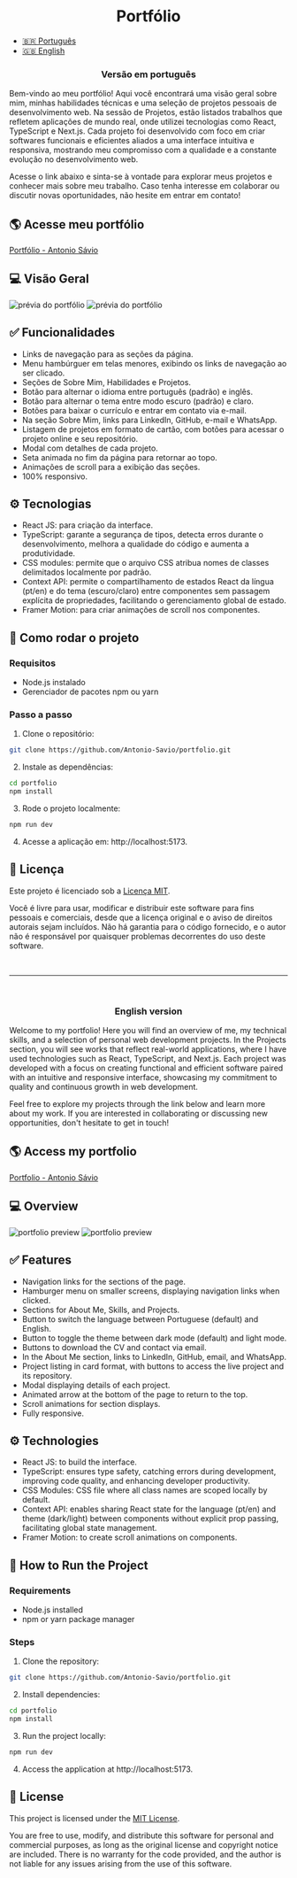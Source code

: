 <h1 align="center"> Portfólio</h1>

<ul>
  <li><a href="#pt">🇧🇷 Português</a></li>
  <li><a href="#eng">🇬🇧 English</a></li>
</ul>

<h3 align="center">Versão em português</h3>

<section id="pt">
  <p>Bem-vindo ao meu portfólio! Aqui você encontrará uma visão geral sobre mim, minhas habilidades técnicas e uma seleção de projetos pessoais de desenvolvimento web. Na sessão de Projetos, estão listados trabalhos que refletem aplicações de mundo real, onde utilizei tecnologias como React, TypeScript e Next.js. Cada projeto foi desenvolvido com foco em criar softwares funcionais e eficientes aliados a uma interface intuitiva e responsiva, mostrando meu compromisso com a qualidade e a constante evolução no desenvolvimento web.</p>

  <p>Acesse o link abaixo e sinta-se à vontade para explorar meus projetos e conhecer mais sobre meu trabalho. Caso tenha interesse em colaborar ou discutir novas oportunidades, não hesite em entrar em contato!</p>

  ## 🌎 Acesse meu portfólio
  [Portfólio - Antonio Sávio](https://portfolio-antonio-savios-projects.vercel.app)

  ## 💻 Visão Geral
  <img src="src/assets//desktop_portfolio.png" alt="prévia do portfólio">
  <img src="src/assets/desktop_portfolio_2.png" alt="prévia do portfólio">

  ## ✅ Funcionalidades
  - Links de navegação para as seções da página.
  - Menu hambúrguer em telas menores, exibindo os links de navegação ao ser clicado.
  - Seções de Sobre Mim, Habilidades e Projetos.
  - Botão para alternar o idioma entre português (padrão) e inglês.
  - Botão para alternar o tema entre modo escuro (padrão) e claro.
  - Botões para baixar o currículo e entrar em contato via e-mail.
  - Na seção Sobre Mim, links para LinkedIn, GitHub, e-mail e WhatsApp.
  - Listagem de projetos em formato de cartão, com botões para acessar o projeto online e seu repositório.
  - Modal com detalhes de cada projeto.
  - Seta animada no fim da página para retornar ao topo.
  - Animações de scroll para a exibição das seções.
  - 100% responsivo.

  ## ⚙️ Tecnologias
  - React JS: para criação da interface.
  - TypeScript: garante a segurança de tipos, detecta erros durante o desenvolvimento, melhora a qualidade do código e aumenta a produtividade.
  - CSS modules: permite que o arquivo CSS atribua nomes de classes delimitados localmente por padrão.
  - Context API: permite o compartilhamento de estados React da língua (pt/en) e do tema (escuro/claro) entre componentes sem passagem explícita de propriedades, facilitando o gerenciamento global de estado.
  - Framer Motion: para criar animações de scroll nos componentes.

  ## 🚀 Como rodar o projeto
  ### Requisitos
  - Node.js instalado
  - Gerenciador de pacotes npm ou yarn

  ### Passo a passo
  1. Clone o repositório:

  ```bash
  git clone https://github.com/Antonio-Savio/portfolio.git
  ```
  2. Instale as dependências:

  ```bash
  cd portfolio
  npm install
  ```

  3. Rode o projeto localmente:

  ```bash
  npm run dev
  ```
  4. Acesse a aplicação em: http://localhost:5173.

  ## 📄 Licença
  Este projeto é licenciado sob a [Licença MIT](LICENSE).

  Você é livre para usar, modificar e distribuir este software para fins pessoais e comerciais, desde que a licença original e o aviso de direitos autorais sejam incluídos. Não há garantia para o código fornecido, e o autor não é responsável por quaisquer problemas decorrentes do uso deste software.
</section>

<br/>

---
<br/>

<h3 align="center">English version</h3>

<section id="eng">
  <p>Welcome to my portfolio! Here you will find an overview of me, my technical skills, and a selection of personal web development projects. In the Projects section, you will see works that reflect real-world applications, where I have used technologies such as React, TypeScript, and Next.js. Each project was developed with a focus on creating functional and efficient software paired with an intuitive and responsive interface, showcasing my commitment to quality and continuous growth in web development.</p>
  
  <p>Feel free to explore my projects through the link below and learn more about my work. If you are interested in collaborating or discussing new opportunities, don't hesitate to get in touch!</p>

  ## 🌎 Access my portfolio
  [Portfolio - Antonio Sávio](https://portfolio-antonio-savios-projects.vercel.app)

  ## 💻 Overview
  <img src="src/assets//desktop_portfolio.png" alt="portfolio preview">
  <img src="src/assets/desktop_portfolio_2.png" alt="portfolio preview">

  ## ✅ Features
  - Navigation links for the sections of the page.
  - Hamburger menu on smaller screens, displaying navigation links when clicked.
  - Sections for About Me, Skills, and Projects.
  - Button to switch the language between Portuguese (default) and English.
  - Button to toggle the theme between dark mode (default) and light mode.
  - Buttons to download the CV and contact via email.
  - In the About Me section, links to LinkedIn, GitHub, email, and WhatsApp.
  - Project listing in card format, with buttons to access the live project and its repository.
  - Modal displaying details of each project.
  - Animated arrow at the bottom of the page to return to the top.
  - Scroll animations for section displays.
  - Fully responsive.

  ## ⚙️ Technologies
  - React JS: to build the interface.
  - TypeScript: ensures type safety, catching errors during development, improving code quality, and enhancing developer productivity.
  - CSS Modules: CSS file where all class names are scoped locally by default.
  - Context API: enables sharing React state for the language (pt/en) and theme (dark/light) between components without explicit prop passing, facilitating global state management.
  - Framer Motion: to create scroll animations on components.

  ## 🚀 How to Run the Project
  ### Requirements
  - Node.js installed
  - npm or yarn package manager

  ### Steps
  1. Clone the repository:

  ```bash
  git clone https://github.com/Antonio-Savio/portfolio.git
  ```
  2. Install dependencies:

  ```bash
  cd portfolio
  npm install
  ```

  3. Run the project locally:

  ```bash
  npm run dev
  ```
  4. Access the application at http://localhost:5173.

  ## 📄 License

  This project is licensed under the [MIT License](LICENSE).

  You are free to use, modify, and distribute this software for personal and commercial purposes, as long as the original license and copyright notice are included. There is no warranty for the code provided, and the author is not liable for any issues arising from the use of this software.
  
</section>